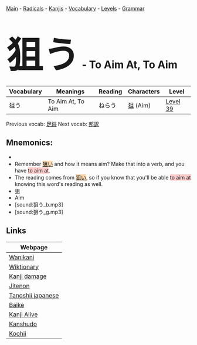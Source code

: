 <style> bigfont {font-size: 100px}</style>
[Main](../README.md) -
[Radicals](../radicals.md) -
[Kanjis](../kanjis.md) -
[Vocabulary](../vocabulary.md) -
[Levels](../levels.md) -
[Grammar](../grammar.md)
# <bigfont> 狙う</bigfont> - To Aim At, To Aim 

| Vocabulary | Meanings | Reading | Characters | Level |
| --- | --- | --- | --- | --- |
| 狙う | To Aim At, To Aim | ねらう |  [狙](../kanjis/狙.md) (Aim) | [Level 39](../levels/wk_level39.md) |

Previous vocab: [足跡](足跡.md) Next vocab: [邦訳](邦訳.md) 

## Mnemonics:

* 
* Remember <span style="background-color:#fed8b1"> [狙い](https://jisho.org/search/狙い)</span> and how it means aim? Make that into a verb, and you have <span style="background-color:#ffcccb"> to aim at</span>.
* The reading comes from <span style="background-color:#fed8b1"> [狙い](https://jisho.org/search/狙い)</span>, so if you know that you'll be able <span style="background-color:#ffcccb"> to aim at</span> knowing this word's reading as well.
* 狙
* Aim
* [sound:狙う_b.mp3]
* [sound:狙う_g.mp3]


## Links 

| Webpage |
| --- |
| [Wanikani          ](https://www.wanikani.com/kanji/狙う) |
| [Wiktionary        ](https://en.wiktionary.org/wiki/狙う) |
| [Kanji damage      ](http://www.kanjidamage.com/kanji/search?utf8=✓&q=狙う) |
| [Jitenon           ](https://jitenon.com/kanji/狙う) |
| [Tanoshii japanese ](https://www.tanoshiijapanese.com/dictionary/kanji.cfm?k=狙う) |
| [Baike             ](https://baike.baidu.com/item/狙う) |
| [Kanji Alive       ](https://app.kanjialive.com/狙う) |
| [Kanshudo          ](https://www.kanshudo.com/searchmn?q=狙う) |
| [Koohii            ](https://kanji.koohii.com/study/kanji/狙う) |
